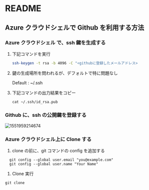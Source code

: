 # README



## Azure クラウドシェルで Github を利用する方法



### Azure クラウドシェル で、ssh 鍵を生成する



1. 下記コマンドを実行

   ```bash
   ssh-keygen -t rsa -b 4096 -C "<githubに登録したメールアドレス>
   ```

1. 鍵の生成場所を問われるが、デフォルトで特に問題なし

   Default : ~/.ssh

2. 下記コマンドの出力結果をコピー

   ```
   cat ~/.ssh/id_rsa.pub
   ```

### Github に、ssh の公開鍵を登録する

![1551959214674](https://github.com/mayoneka/CSS_Academy_C/blob/images/1.jpg)





### Azure クラウドシェル上に Clone する

1. clone の前に、git コマンドの config を追加する

```
  git config --global user.email "you@example.com"
  git config --global user.name "Your Name"
```

1. Clone 実行

```
git clone 
```





